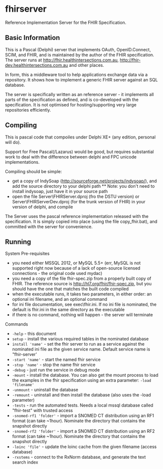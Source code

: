fhirserver
==========

Reference Implementation Server for the FHIR Specification. 


Basic Information
-----------------

This is a Pascal (Delphi) server that implements OAuth, OpenID.Connect, SCIM, and FHIR, 
and is maintained by the author of the FHIR specification. The server runs at 
http://fhir.healthintersections.com.au, http://fhir-dev.healthintersections.com.au
and other places. 

In form, this a middleware tool to help applications exchange data via a repository. 
It shows how to implement a generic FHIR server against an SQL database.

The server is specifically written as an reference server - it implements all parts of the specification 
as defined, and is co-developed with the specification. It is not optimised for hosting/supporting very
large repositories efficiently. 


Compiling 
---------

This is pascal code that compoiles under Delphi XE+ (any edition, personal will do).
 
Support for Free Pascal(/Lazarus) would be good, but requires substantial work to deal with the 
difference between delphi and FPC unicode implementations.

Compiling should be simple:
* get a copy of IndySoap (http://sourceforge.net/projects/indysoap/), and add the source directory to your delphi path
** Note: you don't need to install indysoap, just have it in your source path 
* open the file Server\FHIRServer.dproj (fro the DSTU version) or Server\FHIRServerDev.dproj (for the trunk version of FHIR) in your version of delphi, and compile

The Server uses the pascal reference implementation released with the specification. 
It is simply copied into place (using the file copy_fhir.bat), and committed with the
server for convenience. 


Running
-------

System Pre-requisites
* you need either MSSQL 2012, or MySQL 5.5+  (err, MySQL is not supported right now because of a lack of open-source licensed connections - the original code used mydac)
* you need a copy of the file fhir-spec.zip from a properly built copy of FHIR. The reference source is http://hl7.org/fhir/fhir-spec.zip, but you should have the one that matches the built code compiled 
* when the executable runs, it takes two parameters, in either order: an optional ini filename, and an optional command
* for ini file documentation, see exec\fhir.ini. If no ini file is nominated, the default is fhir.ini in the same directory as the executable
* if there is no command, nothing will happen - the server will terminate

Commands

- `-help` - this document
- `setup` - install the various required tables in the nominated database
- `install 'name'` - set the fhir server to run as a service against the nominated ini file as the given service name. Default service name is "fhir-server'
- `-start 'name'` - start the named fhir service 
- `-stop 'name'` - stop the name fhir service
- `-debug` - just run the service in debug mode
- `-mount` - install the database. You can also get the mount process to load the examples in the fhir specification using an extra parameter: `-load 'filename'` 
- `-unmount` - uninstall the database
- `-remount` - uninstall and then install the database (also uses the -load parameter)
- `-tests` - run the automated tests. Needs a local mssql database called "fhir-test" with trusted access
- `-snomed-rf1 'folder'` - import a SNOMED CT distribution using an RF1 format (can take ~1hour). Nominate the directory that contains the snapshot directly
- `-snomed-rf2 'folder'` - import a SNOMED CT distribution using an RF2 format (can take ~1hour). Nominate the directory that contains the snapshot directly
- `-loinc 'file'` - update the loinc cache from the given filename (access database)
- `-rxstems` - connect to the RxNorm database, and generate the text search index



